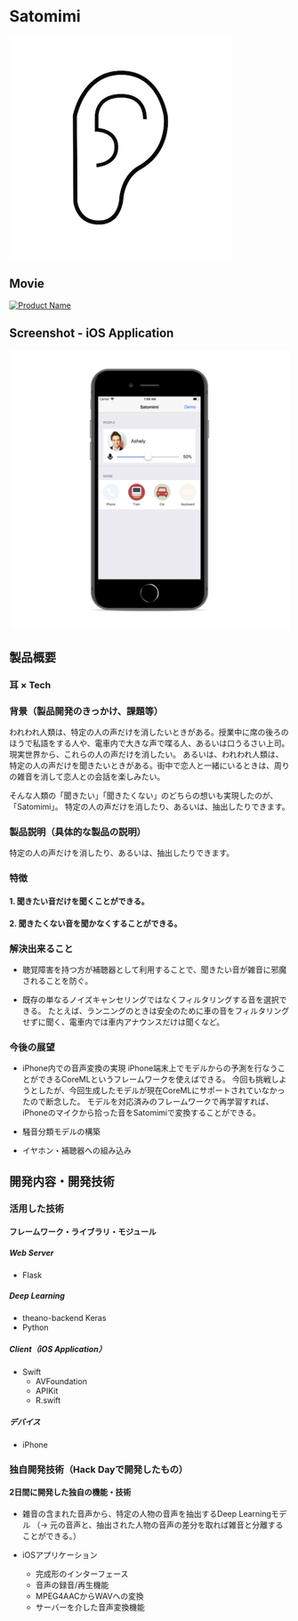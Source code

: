 # Satomimi

![Satomimi icon](./images/Satomimi-icon.png)

## Movie

[![Product Name](https://raw.github.com/GabLeRoux/WebMole/master/ressources/WebMole_Youtube_Video.png)](https://www.youtube.com/channel/UC4PtjOfZTbVp9DwtJv82Lzg)

## Screenshot - iOS Application

![Satomimi ios](./images/Satomimi-iOS.png)

## 製品概要
### 耳 × Tech

### 背景（製品開発のきっかけ、課題等）

われわれ人類は、特定の人の声だけを消したいときがある。授業中に席の後ろのほうで私語をする人や、電車内で大きな声で喋る人、あるいは口うるさい上司。現実世界から、これらの人の声だけを消したい。
あるいは、われわれ人類は、特定の人の声だけを聞きたいときがある。街中で恋人と一緒にいるときは、周りの雑音を消して恋人との会話を楽しみたい。

そんな人類の「聞きたい」「聞きたくない」のどちらの想いも実現したのが、「Satomimi」。
特定の人の声だけを消したり、あるいは、抽出したりできます。

### 製品説明（具体的な製品の説明）

特定の人の声だけを消したり、あるいは、抽出したりできます。

### 特徴

#### 1. 聞きたい音だけを聞くことができる。

#### 2. 聞きたくない音を聞かなくすることができる。

### 解決出来ること

- 聴覚障害を持つ方が補聴器として利用することで、聞きたい音が雑音に邪魔されることを防ぐ。

- 既存の単なるノイズキャンセリングではなくフィルタリングする音を選択できる。
たとえば、ランニングのときは安全のために車の音をフィルタリングせずに聞く、電車内では車内アナウンスだけは聞くなど。

### 今後の展望

- iPhone内での音声変換の実現
iPhone端末上でモデルからの予測を行なうことができるCoreMLというフレームワークを使えばできる。
今回も挑戦しようとしたが、今回生成したモデルが現在CoreMLにサポートされていなかったので断念した。
モデルを対応済みのフレームワークで再学習すれば、iPhoneのマイクから拾った音をSatomimiで変換することができる。

- 騒音分類モデルの構築

- イヤホン・補聴器への組み込み

## 開発内容・開発技術

### 活用した技術

#### フレームワーク・ライブラリ・モジュール

##### Web Server
* Flask

##### Deep Learning
* theano-backend Keras
* Python

##### Client（iOS Application）
* Swift
  * AVFoundation
  * APIKit
  * R.swift

##### デバイス
* iPhone

### 独自開発技術（Hack Dayで開発したもの）

#### 2日間に開発した独自の機能・技術

* 雑音の含まれた音声から、特定の人物の音声を抽出するDeep Learningモデル
（-> 元の音声と、抽出された人物の音声の差分を取れば雑音と分離することができる。）

* iOSアプリケーション
  - 完成形のインターフェース
  - 音声の録音/再生機能
  - MPEG4AACからWAVへの変換
  - サーバーを介した音声変換機能
